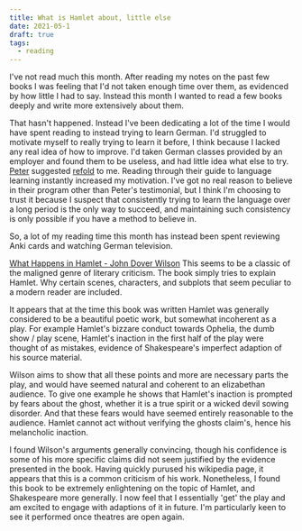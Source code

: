 ```yaml
---
title: What is Hamlet about, little else
date: 2021-05-1
draft: true
tags:
  - reading
---
```


I've not read much this month. After reading my notes on the past
few books I was feeling that I'd not taken enough time over them,
as evidenced by how little I had to say. Instead this month I wanted
to read a few books deeply and write more extensively about them.

That hasn't happened. Instead I've been dedicating a lot of the
time I would have spent reading to instead trying to learn German.
I'd struggled to motivate myself to really trying to learn it before,
I think because I lacked any real idea of how to improve. I'd taken
German classes provided by an employer and found them to be useless,
and had little idea what else to try.  [Peter](https://wielander.me/)
suggested [refold](https://refold.la/) to me.  Reading through their
guide to language learning instantly increased my motivation. I've
got no real reason to believe in their program other than Peter's
testimonial, but I think I'm choosing to trust it because I suspect
that consistently trying to learn the language over a long period
is the only way to succeed, and maintaining such consistency is
only possible if you have a method to believe in.

So, a lot of my reading time this month has instead been spent
reviewing Anki cards and watching German television.

[What Happens in Hamlet - John Dover Wilson](https://www.goodreads.com/book/show/33188.What_Happens_in_Hamlet?ac=1&from_search=true&qid=wJ3mNSgixD&rank=1)
This seems to be a classic of the maligned genre of literary
criticism. The book simply tries to explain Hamlet. Why certain
scenes, characters, and subplots that seem peculiar to a modern
reader are included.

It appears that at the time this book was written Hamlet was generally
considered to be a beautiful poetic work, but somewhat incoherent
as a play. For example Hamlet's bizzare conduct towards Ophelia,
the dumb show / play scene, Hamlet's inaction in the first half of
the play were thought of as mistakes, evidence of Shakespeare's
imperfect adaption of his source material.

Wilson aims to show that all these points and more are necessary
parts the play, and would have seemed natural and coherent to an
elizabethan audience.  To give one example he shows that Hamlet's
inaction is prompted by fears about the ghost, whether it is a true
spirit or a wicked devil sowing disorder. And that these fears would
have seemed entirely reasonable to the audience. Hamlet cannot act
without verifying the ghosts claim's, hence his melancholic inaction.

I found Wilson's arguments generally convincing, though his confidence
is some of his more specific claims did not seem justified by the
evidence presented in the book. Having quickly purused his wikipedia
page, it appears that this is a common criticism of his work.
Nonetheless, I found this book to be extremely enlightening on the
topic of Hamlet, and Shakespeare more generally. I now feel that I
essentially 'get' the play and am excited to engage with adaptions
of it in future. I'm particularly keen to see it performed once
theatres are open again.
